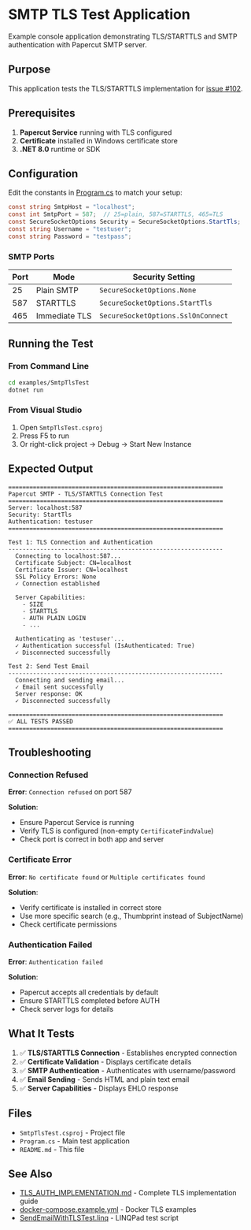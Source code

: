 # SMTP TLS Test Application

Example console application demonstrating TLS/STARTTLS and SMTP authentication with Papercut SMTP server.

## Purpose

This application tests the TLS/STARTTLS implementation for [issue #102](https://github.com/ChangemakerStudios/Papercut-SMTP/issues/102).

## Prerequisites

1. **Papercut Service** running with TLS configured
2. **Certificate** installed in Windows certificate store
3. **.NET 8.0** runtime or SDK

## Configuration

Edit the constants in [Program.cs](Program.cs) to match your setup:

```csharp
const string SmtpHost = "localhost";
const int SmtpPort = 587;  // 25=plain, 587=STARTTLS, 465=TLS
const SecureSocketOptions Security = SecureSocketOptions.StartTls;
const string Username = "testuser";
const string Password = "testpass";
```

### SMTP Ports

| Port | Mode | Security Setting |
|------|------|-----------------|
| 25 | Plain SMTP | `SecureSocketOptions.None` |
| 587 | STARTTLS | `SecureSocketOptions.StartTls` |
| 465 | Immediate TLS | `SecureSocketOptions.SslOnConnect` |

## Running the Test

### From Command Line

```bash
cd examples/SmtpTlsTest
dotnet run
```

### From Visual Studio

1. Open `SmtpTlsTest.csproj`
2. Press F5 to run
3. Or right-click project → Debug → Start New Instance

## Expected Output

```
=============================================================
Papercut SMTP - TLS/STARTTLS Connection Test
=============================================================
Server: localhost:587
Security: StartTls
Authentication: testuser
=============================================================

Test 1: TLS Connection and Authentication
-------------------------------------------------------------
  Connecting to localhost:587...
  Certificate Subject: CN=localhost
  Certificate Issuer: CN=localhost
  SSL Policy Errors: None
  ✓ Connection established

  Server Capabilities:
    - SIZE
    - STARTTLS
    - AUTH PLAIN LOGIN
    - ...

  Authenticating as 'testuser'...
  ✓ Authentication successful (IsAuthenticated: True)
  ✓ Disconnected successfully

Test 2: Send Test Email
-------------------------------------------------------------
  Connecting and sending email...
  ✓ Email sent successfully
  Server response: OK
  ✓ Disconnected successfully

=============================================================
✅ ALL TESTS PASSED
=============================================================
```

## Troubleshooting

### Connection Refused

**Error**: `Connection refused` on port 587

**Solution**:
- Ensure Papercut Service is running
- Verify TLS is configured (non-empty `CertificateFindValue`)
- Check port is correct in both app and server

### Certificate Error

**Error**: `No certificate found` or `Multiple certificates found`

**Solution**:
- Verify certificate is installed in correct store
- Use more specific search (e.g., Thumbprint instead of SubjectName)
- Check certificate permissions

### Authentication Failed

**Error**: `Authentication failed`

**Solution**:
- Papercut accepts all credentials by default
- Ensure STARTTLS completed before AUTH
- Check server logs for details

## What It Tests

1. ✅ **TLS/STARTTLS Connection** - Establishes encrypted connection
2. ✅ **Certificate Validation** - Displays certificate details
3. ✅ **SMTP Authentication** - Authenticates with username/password
4. ✅ **Email Sending** - Sends HTML and plain text email
5. ✅ **Server Capabilities** - Displays EHLO response

## Files

- `SmtpTlsTest.csproj` - Project file
- `Program.cs` - Main test application
- `README.md` - This file

## See Also

- [TLS_AUTH_IMPLEMENTATION.md](../../TLS_AUTH_IMPLEMENTATION.md) - Complete TLS implementation guide
- [docker-compose.example.yml](../../docker-compose.example.yml) - Docker TLS examples
- [SendEmailWithTLSTest.linq](../../linqpad/SendEmailWithTLSTest.linq) - LINQPad test script
